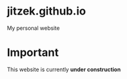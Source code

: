 # jitzek.github.io

My personal website

# Important
This website is currently __under construction__
